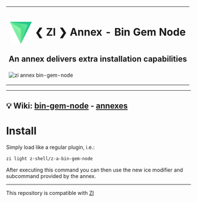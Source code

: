 <table align="center"><tr><td>
<h1 align="center">
  <p><a href="https://github.com/z-shell/zi">
    <img align="center" src="https://github.com/z-shell/zi/raw/main/docs/images/logo.svg" alt="Logo" width="60px" height="60px" /></a>
    ❮ ZI ❯ Annex - Bin Gem Node </p>
</h1>
 <h2 align="center">
  <p> An annex delivers extra installation capabilities</p>
 </h2>
  <p><img align="center" src="https://user-images.githubusercontent.com/59910950/168638432-f4f63901-85e0-4932-a15b-325c26915d69.png" alt="zi annex bin-gem-node" width="100%" height="auto" /></p>
</td></tr></table><hr />

## 💡 Wiki: [bin-gem-node](https://z.digitalclouds.dev/ecosystem/annexes/bin-gem-node) - [annexes](https://z.digitalclouds.dev/ecosystem/annexes)

# Install

Simply load like a regular plugin, i.e.:

```zsh
zi light z-shell/z-a-bin-gem-node
```

After executing this command you can then use the new ice modifier and subcommand provided by the annex.

---

This repository is compatible with [ZI](https://github.com/z-shell/zi)

